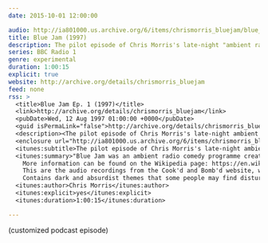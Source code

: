 ```yaml
---
date: 2015-10-01 12:00:00

audio: http://ia801000.us.archive.org/6/items/chrismorris_bluejam/blue_jam_-_s01e01.mp3
title: Blue Jam (1997)
description: The pilot episode of Chris Morris's late-night "ambient radio comedy".
series: BBC Radio 1
genre: experimental
duration: 1:00:15
explicit: true
website: http://archive.org/details/chrismorris_bluejam
feed: none
rss: >
  <title>Blue Jam Ep. 1 (1997)</title>
  <link>http://archive.org/details/chrismorris_bluejam</link>
  <pubDate>Wed, 12 Aug 1997 01:00:00 +0000</pubDate>
  <guid isPermaLink="false">http://archive.org/details/chrismorris_bluejam</guid>
  <description><The pilot episode of Chris Morris's late-night ambient comedy.></description>
  <enclosure url="http://ia801000.us.archive.org/6/items/chrismorris_bluejam/blue_jam_-_s01e01.mp3" length="86767616" type="audio/mpeg" />
  <itunes:subtitle>The pilot episode of Chris Morris's late-night ambient comedy, Blue Jam.</itunes:subtitle>
  <itunes:summary>"Blue Jam was an ambient radio comedy programme created and directed by Chris Morris. It aired on BBC Radio 1 in the early hours of the morning from 1997 to 1999."
    More information can be found on the Wikipedia page: https://en.wikipedia.org/wiki/Blue_Jam
    This are the audio recordings from the Cook'd and Bomb'd website, which can be found here: http://www.cookdandbombd.co.uk/
    Contains dark and absurdist themes that some people may find disturbing.</itunes:summary>
  <itunes:author>Chris Morris</itunes:author>
  <itunes:explicit>yes</itunes:explicit>
  <itunes:duration>1:00:15</itunes:duration>

---
```

(customized podcast episode)
